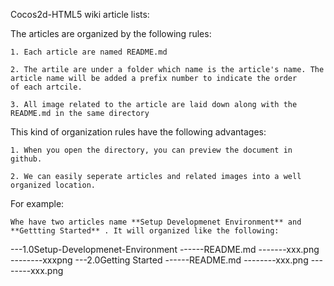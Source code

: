 Cocos2d-HTML5 wiki article lists:

The articles are organized by the following rules:

    1. Each article are named README.md

    2. The artile are under a folder which name is the article's name. The article name will be added a prefix number to indicate the order
    of each artcile.

    3. All image related to the article are laid down along with the README.md in the same directory

This kind of organization rules have the following advantages:

    1. When you open the directory, you can preview the document in github.

    2. We can easily seperate articles and related images into a well organized location.



For example:

    Whe have two articles name **Setup Developmenet Environment** and **Gettting Started** . It will organized like the following:


---1.0Setup-Developmenet-Environment
------README.md
-------xxx.png
--------xxxpng
---2.0Getting Started
------README.md
--------xxx.png
--------xxx.png
